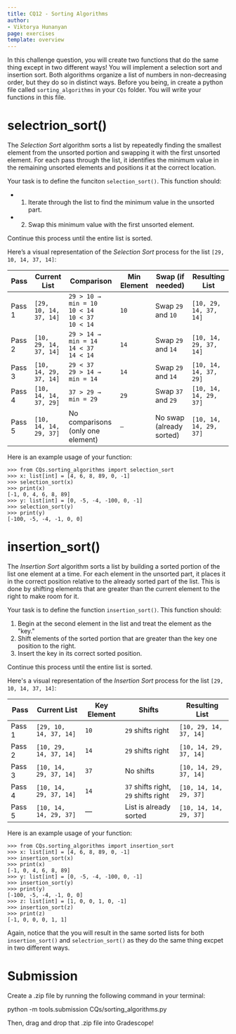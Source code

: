 ```yaml
---
title: CQ12 - Sorting Algorithms 
author:
- Viktorya Hunanyan
page: exercises
template: overview
---
```


In this challenge question, you will create two functions that do the same thing except in two different ways! You will implement a selection sort and insertion sort. Both algorithms organize a list of numbers in non-decreasing order, but they do so in distinct ways. Before you being, in create a python file called `sorting_algorithms` in your `CQs` folder. You will write your functions in this file. 

# selectrion_sort()

The *Selection Sort* algorithm sorts a list by repeatedly finding the smallest element from the unsorted portion and swapping it with the first unsorted element. For each pass through the list, it identifies the minimum value in the remaining unsorted elements and positions it at the correct location.

Your task is to define the funciton `selection_sort()`. This function should: 

- 1. Iterate through the list to find the minimum value in the unsorted part. 
- 2. Swap this minimum value with the first unsorted element.

Continue this process until the entire list is sorted.

Here’s a visual representation of the *Selection Sort* process for the list `[29, 10, 14, 37, 14]`:

| **Pass** | **Current List**          | **Comparison**                    | **Min Element** | **Swap (if needed)**      | **Resulting List**       |
|----------|---------------------------|-----------------------------------|-----------------|---------------------------|--------------------------|
| Pass 1   | `[29, 10, 14, 37, 14]`     | `29 > 10 → min = 10` <br> `10 < 14` <br> `10 < 37` <br> `10 < 14` | `10`            | Swap `29` and `10`         | `[10, 29, 14, 37, 14]`   |
| Pass 2   | `[10, 29, 14, 37, 14]`     | `29 > 14 → min = 14` <br> `14 < 37` <br> `14 < 14` | `14`            | Swap `29` and `14`         | `[10, 14, 29, 37, 14]`   |
| Pass 3   | `[10, 14, 29, 37, 14]`     | `29 < 37` <br> `29 > 14 → min = 14` | `14`            | Swap `29` and `14`         | `[10, 14, 14, 37, 29]`   |
| Pass 4   | `[10, 14, 14, 37, 29]`     | `37 > 29 → min = 29`              | `29`            | Swap `37` and `29`         | `[10, 14, 14, 29, 37]`   |
| Pass 5   | `[10, 14, 14, 29, 37]`     | No comparisons (only one element) | `—`             | No swap (already sorted)   | `[10, 14, 14, 29, 37]`   |

Here is an example usage of your function: 

~~~ {.plaintext}
>>> from CQs.sorting_algorithms import selection_sort
>>> x: list[int] = [4, 6, 8, 89, 0, -1]
>>> selection_sort(x)
>>> print(x)
[-1, 0, 4, 6, 8, 89]
>>> y: list[int] = [0, -5, -4, -100, 0, -1]
>>> selection_sort(y)
>>> print(y)
[-100, -5, -4, -1, 0, 0]
~~~

# insertion_sort()

The *Insertion Sort* algorithm sorts a list by building a sorted portion of the list one element at a time. For each element in the unsorted part, it places it in the correct position relative to the already sorted part of the list. This is done by shifting elements that are greater than the current element to the right to make room for it.

Your task is to define the function `insertion_sort()`. This function should:

1. Begin at the second element in the list and treat the element as the "key."
2. Shift elements of the sorted portion that are greater than the key one position to the right.
3. Insert the key in its correct sorted position.

Continue this process until the entire list is sorted.

Here's a visual representation of the *Insertion Sort* process for the list `[29, 10, 14, 37, 14]`:

| **Pass** | **Current List**          | **Key Element** | **Shifts**                          | **Resulting List**       |
|----------|---------------------------|-----------------|-------------------------------------|--------------------------|
| Pass 1   | `[29, 10, 14, 37, 14]`    | `10`           | `29` shifts right                  | `[10, 29, 14, 37, 14]`   |
| Pass 2   | `[10, 29, 14, 37, 14]`    | `14`           | `29` shifts right                  | `[10, 14, 29, 37, 14]`   |
| Pass 3   | `[10, 14, 29, 37, 14]`    | `37`           | No shifts                          | `[10, 14, 29, 37, 14]`   |
| Pass 4   | `[10, 14, 29, 37, 14]`    | `14`           | `37` shifts right, `29` shifts right | `[10, 14, 14, 29, 37]`   |
| Pass 5   | `[10, 14, 14, 29, 37]`    | —              | List is already sorted             | `[10, 14, 14, 29, 37]`   |

Here is an example usage of your function: 

~~~ {.plaintext}
>>> from CQs.sorting_algorithms import insertion_sort
>>> x: list[int] = [4, 6, 8, 89, 0, -1]
>>> insertion_sort(x)
>>> print(x)
[-1, 0, 4, 6, 8, 89]
>>> y: list[int] = [0, -5, -4, -100, 0, -1]
>>> insertion_sort(y)
>>> print(y)
[-100, -5, -4, -1, 0, 0]
>>> z: list[int] = [1, 0, 0, 1, 0, -1]
>>> insertion_sort(z)
>>> print(z)
[-1, 0, 0, 0, 1, 1]
~~~

Again, notice that the you will result in the same sorted lists for both `insertion_sort()` and `selectrion_sort()` as they do the same thing excpet in two different ways.

# Submission 

Create a .zip file by running the following command in your terminal:

python -m tools.submission CQs/sorting_algorithms.py

Then, drag and drop that .zip file into Gradescope!

